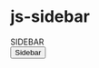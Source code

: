 # js-sidebar


<div class="sidebar">
       SIDEBAR
</div>
<button id="button">Sidebar</button>

<script>
  $('#button').sidebar(300,".sidebar");
</script>
